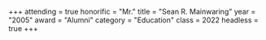 +++
attending = true
honorific = "Mr."
title     = "Sean R. Mainwaring"
year      = "2005"
award     = "Alumni"
category  = "Education"
class     = 2022
headless  = true
+++
